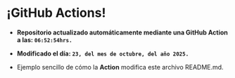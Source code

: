 # ¡GitHub Actions!
* **Repositorio actualizado automáticamente mediante una GitHub Action a las: `06:52:54hrs.`**
* **Modificado el día: `23, del mes de octubre, del año 2025.`**

* Ejemplo sencillo de cómo la **Action** modifica este archivo README.md.
